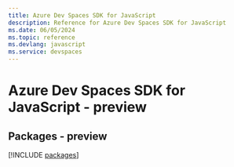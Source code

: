 ```yaml
---
title: Azure Dev Spaces SDK for JavaScript
description: Reference for Azure Dev Spaces SDK for JavaScript
ms.date: 06/05/2024
ms.topic: reference
ms.devlang: javascript
ms.service: devspaces
---
```

# Azure Dev Spaces SDK for JavaScript - preview
## Packages - preview
[!INCLUDE [packages](dev-spaces-index.md)]